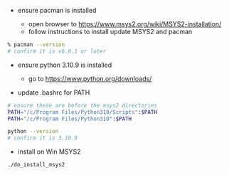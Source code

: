 * ensure pacman is installed

  * open browser to https://www.msys2.org/wiki/MSYS2-installation/
  * follow instructions to install update MSYS2 and pacman
  
```bash
% pacman --version
# confirm it is v6.0.1 or later
```

* ensure python 3.10.9 is installed
   * go to  https://www.python.org/downloads/

* update .bashrc for PATH
```bash
# ensure these are before the msys2 directories
PATH="/c/Program Files/Python310/Scripts":$PATH
PATH="/c/Program Files/Python310":$PATH
```

```bash
python --version
# confirm it is 3.10.9
```

* install on Win MSYS2

```bash
./do_install_msys2
```
